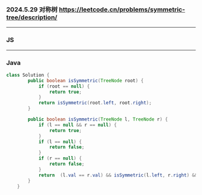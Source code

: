 ### 2024.5.29 对称树 https://leetcode.cn/problems/symmetric-tree/description/
---

### JS

---

### Java
```java
class Solution {
        public boolean isSymmetric(TreeNode root) {
            if (root == null) {
                return true;
            }
            return isSymmetric(root.left, root.right);
        }

        public boolean isSymmetric(TreeNode l, TreeNode r) {
            if (l == null && r == null) {
                return true;
            }
            if (l == null) {
                return false;
            }
            if (r == null) {
                return false;
            }
            return  (l.val == r.val) && isSymmetric(l.left, r.right) && isSymmetric(l.right, r.left);
        }
    }
```